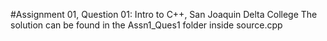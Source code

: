 #Assignment 01, Question 01: Intro to C++, San Joaquin Delta College
The solution can be found in the Assn1_Ques1 folder inside source.cpp	
